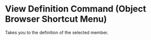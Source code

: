 
# View Definition Command (Object Browser Shortcut Menu)

Takes you to the definition of the selected member.

